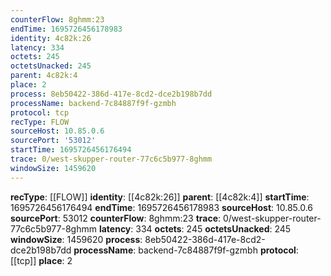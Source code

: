 ```yaml
---
counterFlow: 8ghmm:23
endTime: 1695726456178983
identity: 4c82k:26
latency: 334
octets: 245
octetsUnacked: 245
parent: 4c82k:4
place: 2
process: 8eb50422-386d-417e-8cd2-dce2b198b7dd
processName: backend-7c84887f9f-gzmbh
protocol: tcp
recType: FLOW
sourceHost: 10.85.0.6
sourcePort: '53012'
startTime: 1695726456176494
trace: 0/west-skupper-router-77c6c5b977-8ghmm
windowSize: 1459620
---
```

**recType**: [[FLOW]]
**identity**: [[4c82k:26]]
**parent**: [[4c82k:4]]
**startTime**: 1695726456176494
**endTime**: 1695726456178983
**sourceHost**: 10.85.0.6
**sourcePort**: 53012
**counterFlow**: 8ghmm:23
**trace**: 0/west-skupper-router-77c6c5b977-8ghmm
**latency**: 334
**octets**: 245
**octetsUnacked**: 245
**windowSize**: 1459620
**process**: 8eb50422-386d-417e-8cd2-dce2b198b7dd
**processName**: backend-7c84887f9f-gzmbh
**protocol**: [[tcp]]
**place**: 2